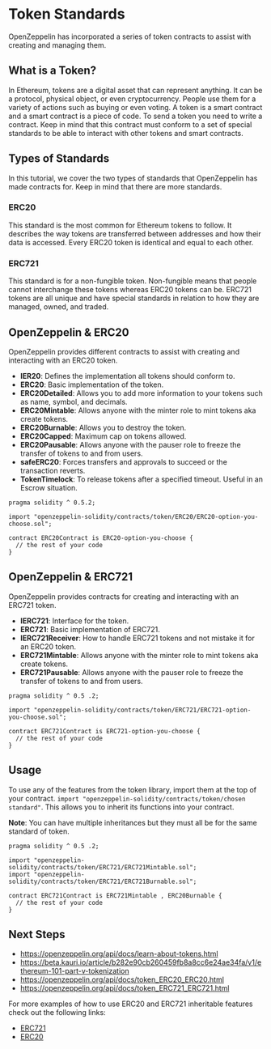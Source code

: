 # Token Standards

OpenZeppelin has incorporated a series of token contracts to assist with creating and managing them.

## What is a Token?

In Ethereum, tokens are a digital asset that can represent anything. It can be a protocol, physical object, or even cryptocurrency. People use them for a variety of actions such as buying or even voting. A token is a smart contract and a smart contract is a piece of code. To send a token you need to write a contract. Keep in mind that this contract must conform to a set of special standards to be able to interact with other tokens and smart contracts.

## Types of Standards

In this tutorial, we cover the two types of standards that OpenZeppelin has made contracts for. Keep in mind that there are more standards.

### ERC20

This standard is the most common for Ethereum tokens to follow. It describes the way tokens are transferred between addresses and how their data is accessed. Every ERC20 token is identical and equal to each other.

### ERC721

This standard is for a non-fungible token. Non-fungible means that people cannot interchange these tokens whereas ERC20 tokens can be. ERC721 tokens are all unique and have special standards in relation to how they are managed, owned, and traded.

## OpenZeppelin & ERC20

OpenZeppelin provides different contracts to assist with creating and interacting with an ERC20 token.

- **IER20**: Defines the implementation all tokens should conform to.
- **ERC20**: Basic implementation of the token.
- **ERC20Detailed**: Allows you to add more information to your tokens such as name, symbol, and decimals.
- **ERC20Mintable**: Allows anyone with the minter role to mint tokens aka create tokens.
- **ERC20Burnable**: Allows you to destroy the token.
- **ERC20Capped**: Maximum cap on tokens allowed.
- **ERC20Pausable**: Allows anyone with the pauser role to freeze the transfer of tokens to and from users.
- **safeERC20**: Forces transfers and approvals to succeed or the transaction reverts.
- **TokenTimelock**: To release tokens after a specified timeout. Useful in an Escrow situation.

```solidity
pragma solidity ^ 0.5.2;

import "openzeppelin-solidity/contracts/token/ERC20/ERC20-option-you-choose.sol";

contract ERC20Contract is ERC20-option-you-choose {
  // the rest of your code
}
```

## OpenZeppelin & ERC721

OpenZeppelin provides contracts for creating and interacting with an ERC721 token.

- **IERC721**: Interface for the token.
- **ERC721**: Basic implementation of ERC721.
- **IERC721Receiver**: How to handle ERC721 tokens and not mistake it for an ERC20 token.
- **ERC721Mintable**: Allows anyone with the minter role to mint tokens aka create tokens.
- **ERC721Pausable**: Allows anyone with the pauser role to freeze the transfer of tokens to and from users.

```solidity
pragma solidity ^ 0.5 .2;

import "openzeppelin-solidity/contracts/token/ERC721/ERC721-option-you-choose.sol";

contract ERC721Contract is ERC721-option-you-choose {
  // the rest of your code
}
```

## Usage

To use any of the features from the token library, import them at the top of your contract. `import "openzeppelin-solidity/contracts/token/chosen standard"`. This allows you to inherit its functions into your contract.

**Note**: You can have multiple inheritances but they must all be for the same standard of token.

```solidity
pragma solidity ^ 0.5 .2;

import "openzeppelin-solidity/contracts/token/ERC721/ERC721Mintable.sol";
import "openzeppelin-solidity/contracts/token/ERC721/ERC721Burnable.sol";

contract ERC721Contract is ERC721Mintable , ERC20Burnable {
  // the rest of your code
}
```

## Next Steps

- <https://openzeppelin.org/api/docs/learn-about-tokens.html>
- <https://beta.kauri.io/article/b282e90cb260459fb8a8cc6e24ae34fa/v1/ethereum-101-part-v-tokenization>
- <https://openzeppelin.org/api/docs/token_ERC20_ERC20.html>
- <https://openzeppelin.org/api/docs/token_ERC721_ERC721.html>

For more examples of how to use ERC20 and ERC721 inheritable features check out the following links:

- [ERC721](https://github.com/search?q=import+%22openzeppelin-solidity%2Fcontracts%2Ftoken%2FERC721%22&type=Code)
- [ERC20](https://github.com/search?utf8=%E2%9C%93&q=import+%22openzeppelin-solidity%2Fcontracts%2Ftoken%2FERC20%22&type=Code)

